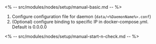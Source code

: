 <% -- src/modules/nodes/setup/manual-basic.md -- %>

1.  Configure configuration file for daemon (`data/<%DaemonName%>.conf`)
1.  (Optional) configure binding to specific IP in docker-compose.yml. Default is 0.0.0.0

<% -- src/modules/nodes/setup/manual-start-n-check.md -- %>